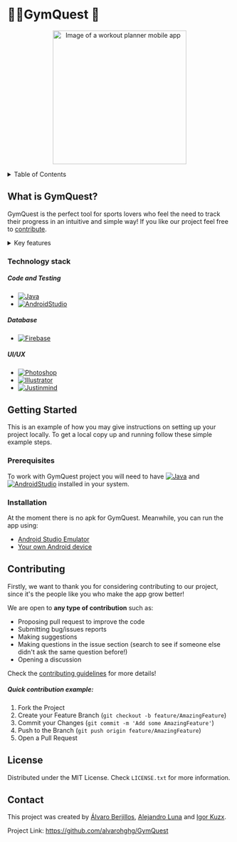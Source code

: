 # 🏋️‍♀️GymQuest 📝<!-- omit in toc -->

<p align="center">
<img src="https://images.pexels.com/photos/2294361/pexels-photo-2294361.jpeg?auto=compress&cs=tinysrgb&w=1260&h=750&dpr=1" "width="400" height="300" alt="Image of a workout planner mobile app">
</p>


<!-- TABLE OF CONTENTS -->
<details>
  <summary>Table of Contents</summary>
  <ol>
    <li>
      <a href="#what-is-gymquest">What is GymQuest?</a>
      <ul>
        <li><a href="#technology-stack">Technology stack</a></li>
      </ul>
    </li>
    <li>
      <a href="#getting-started">Getting Started</a>
      <ul>
        <li><a href="#prerequisites">Prerequisites</a></li>
        <li><a href="#installation">Installation</a></li>
      </ul>
    </li>
    <li><a href="#contributing">Contributing</a></li>
    <li><a href="#license">License</a></li>
    <li><a href="#contact">Contact</a></li>
  </ol>
</details>


## What is GymQuest?
GymQuest is the perfect tool for sports lovers who feel the need to track their progress in an intuitive and simple way! If you like our project feel free to [contribute](https://github.com/alvarohghg/GymQuest/blob/main/CONTRIBUTING.md).

<details>
	<summary>Key features</summary>
	
	1.  Users

		-   Email
		    
		-   User
		    
		-   Password
		    
		-   Kg (optional)
		    
		-   Height
		    
		-   Weight
		    
		-   Kcal target
		    

	2.  Exercises
		-   “How did I feel after this exercise”
		    
		-   Kg
		    
		-   Sets
		    
		-   Reps
		    
		-   Machine/tool used (Name)
	    

	3.  User statistics
		-   Weekly/monthly kcal loss
		    
		-   Weekly/monthly weight loss

	4.  Machines/tools
		-   Name
		    
		-   Muscle/body area associated (Name)
	   
	5.  Muscles/body areas
		-   Name
		    
		-   Machine/tool associated (Name)
	    
	6.  Custom workout routines
		    
		-   Title

	7.  Extra features:
	    
		-   Consisting on a simple input from the user who will select machine/tools that they own and the app would suggest exercises suitable for them
		    
		-   A suggestion where the user specifies the body areas they want to reinforce so the app provides different options of tools/machines
	   
		-   Share custom workouts with friends.
		
</details>

### Technology stack

##### Code and Testing
* [![Java][Java]][Java-url]
* [![AndroidStudio][AndroidStudio]][AndroidStudio-url]

##### Database
*  [![Firebase][Firebase]][Firebase-url]
   
##### UI/UX
*  [![Photoshop][Photoshop]][Photoshop-url]
*  [![Illustrator][Illustrator]][Illustrator-url]
*  [![Justinmind][Justinmind]][Justinmind-url]


<!-- GETTING STARTED -->
## Getting Started

This is an example of how you may give instructions on setting up your project locally.
To get a local copy up and running follow these simple example steps.

### Prerequisites
To work with GymQuest project you will need to have  [![Java][Java]][JavaInstall-url] and
[![AndroidStudio][AndroidStudio]][AndroidStudio-url] installed in your system.

### Installation
At the moment there is no apk for GymQuest. Meanwhile, you can run the app using:
* [Android Studio Emulator]
* [Your own Android device]


<!-- CONTRIBUTING -->
## Contributing

Firstly, we want to thank you for considering contributing to our project, since it's the people like you who make the app grow better!

We are open to  **any type of contribution**  such as:

-   Proposing pull request to improve the code
-   Submitting bug/issues reports
-   Making suggestions
-   Making questions in the issue section (search to see if someone else didn't ask the same question before!)
-   Opening a discussion

Check the [contributing guidelines](https://github.com/alvarohghg/GymQuest/blob/main/CONTRIBUTING.md) for more details!

##### Quick contribution example:
1. Fork the Project
2. Create your Feature Branch (`git checkout -b feature/AmazingFeature`)
3. Commit your Changes (`git commit -m 'Add some AmazingFeature'`)
4. Push to the Branch (`git push origin feature/AmazingFeature`)
5. Open a Pull Request


<!-- LICENSE -->
## License

Distributed under the MIT License. Check `LICENSE.txt` for more information.
    
   
<!-- CONTACT -->
## Contact
This project was created by [Álvaro Berjillos](https://github.com/alvarohghg), [Alejandro Luna](https://github.com/AlexLunaP) and [Igor Kuzx](https://github.com/CorkyDork).

Project Link: https://github.com/alvarohghg/GymQuest




<!-- MARKDOWN LINKS & IMAGES -->
<!-- https://www.markdownguide.org/basic-syntax/#reference-style-links -->
[Java]: https://img.shields.io/badge/java-%23ED8B00.svg?style=for-the-badge&logo=openjdk&logoColor=white
[Java-url]: https://www.java.com/en/download/help/whatis_java.html
[JavaInstall-url]: https://www.java.com/en/download/help/download_options.html

[AndroidStudio]: https://img.shields.io/badge/Android%20Studio-3DDC84.svg?style=for-the-badge&logo=android-studio&logoColor=white
[AndroidStudio-url]: https://developer.android.com/studio?gclid=CjwKCAjw6IiiBhAOEiwALNqncVKJnYi9Pab9pCHXgfmtnSQrVHzXo-cEhd9RqaA_U7kPLPhsRTiWcRoCk2UQAvD_BwE&gclsrc=aw.ds
[Android Studio Emulator]: https://developer.android.com/studio/run/emulator
[Your own android device]: https://developer.android.com/studio/run/device

[Firebase]: https://img.shields.io/badge/Firebase-039BE5?style=for-the-badge&logo=Firebase&logoColor=white
[Firebase-url]: https://firebase.google.com/

[Photoshop]: https://img.shields.io/badge/adobe%20photoshop-%2331A8FF.svg?style=for-the-badge&logo=adobe%20photoshop&logoColor=white
[Photoshop-url]: https://www.adobe.com/products/photoshop.html

[Illustrator]: https://img.shields.io/badge/adobe%20illustrator-%23FF9A00.svg?style=for-the-badge&logo=adobe%20illustrator&logoColor=white
[Illustrator-url]: https://www.adobe.com/products/illustrator/free-trial-download.html

[Justinmind]: https://img.shields.io/badge/-Justinmind-blueviolet
[Justinmind-url]: https://www.justinmind.com/?k=justinmind&a=544612698896&adg=128263103698&cmp=14577474174&match=e&adposition=&utm_medium=cpc&utm_source=google&utm_campaign=14577474174&utm_term=justinmind_e&gclid=Cj0KCQiAx6ugBhCcARIsAGNmMbjYRRMPfYqEYVmoG3NLBxqoWLPwceUlQfsouiB139Ui6-itC4IuP2caAmqHEALw_wcB
